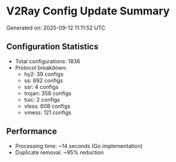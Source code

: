 # V2Ray Config Update Summary
Generated on: 2025-09-12 11:11:52 UTC

## Configuration Statistics
- Total configurations: 1836
- Protocol breakdown:
  - hy2: 39 configs
  - ss: 692 configs
  - ssr: 4 configs
  - trojan: 358 configs
  - tuic: 2 configs
  - vless: 608 configs
  - vmess: 121 configs

## Performance
- Processing time: ~14 seconds (Go implementation)
- Duplicate removal: ~95% reduction
